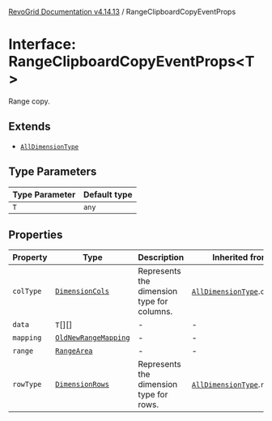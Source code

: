 [RevoGrid Documentation v4.14.13](README.md) / RangeClipboardCopyEventProps

# Interface: RangeClipboardCopyEventProps\<T\>

Range copy.

## Extends

- [`AllDimensionType`](Interface.AllDimensionType.md)

## Type Parameters

| Type Parameter | Default type |
| ------ | ------ |
| `T` | `any` |

## Properties

| Property | Type | Description | Inherited from | Defined in |
| ------ | ------ | ------ | ------ | ------ |
| `colType` | [`DimensionCols`](TypeAlias.DimensionCols.md) | Represents the dimension type for columns. | [`AllDimensionType`](Interface.AllDimensionType.md).`colType` | [src/types/interfaces.ts:787](https://github.com/revolist/revogrid/blob/4eff1607ca8ee7d75f31750c713182488767268a/src/types/interfaces.ts#L787) |
| `data` | `T`[][] | - | - | [src/types/interfaces.ts:856](https://github.com/revolist/revogrid/blob/4eff1607ca8ee7d75f31750c713182488767268a/src/types/interfaces.ts#L856) |
| `mapping` | [`OldNewRangeMapping`](TypeAlias.OldNewRangeMapping.md) | - | - | [src/types/interfaces.ts:858](https://github.com/revolist/revogrid/blob/4eff1607ca8ee7d75f31750c713182488767268a/src/types/interfaces.ts#L858) |
| `range` | [`RangeArea`](TypeAlias.RangeArea.md) | - | - | [src/types/interfaces.ts:857](https://github.com/revolist/revogrid/blob/4eff1607ca8ee7d75f31750c713182488767268a/src/types/interfaces.ts#L857) |
| `rowType` | [`DimensionRows`](TypeAlias.DimensionRows.md) | Represents the dimension type for rows. | [`AllDimensionType`](Interface.AllDimensionType.md).`rowType` | [src/types/interfaces.ts:782](https://github.com/revolist/revogrid/blob/4eff1607ca8ee7d75f31750c713182488767268a/src/types/interfaces.ts#L782) |
